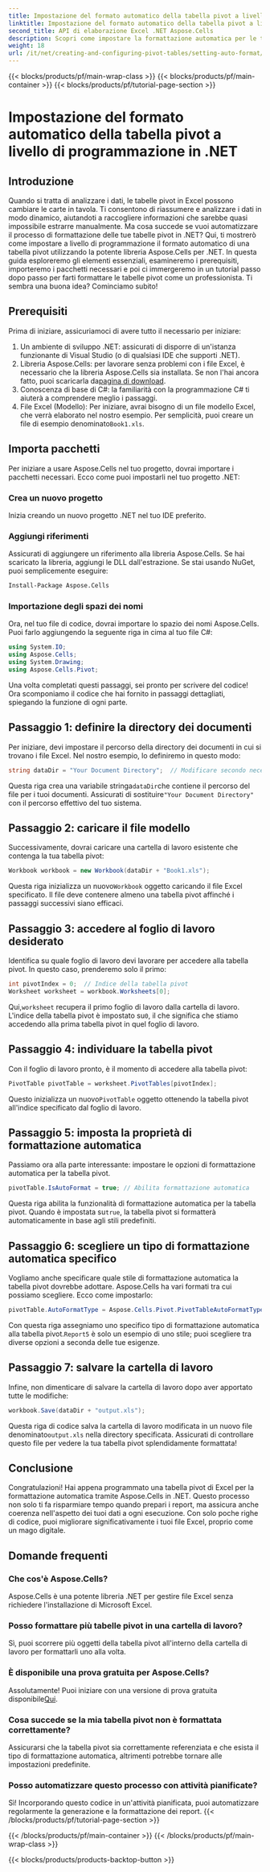 ```yaml
---
title: Impostazione del formato automatico della tabella pivot a livello di programmazione in .NET
linktitle: Impostazione del formato automatico della tabella pivot a livello di programmazione in .NET
second_title: API di elaborazione Excel .NET Aspose.Cells
description: Scopri come impostare la formattazione automatica per le tabelle pivot di Excel a livello di programmazione utilizzando Aspose.Cells per .NET in questo tutorial dettagliato passo dopo passo.
weight: 18
url: /it/net/creating-and-configuring-pivot-tables/setting-auto-format/
---
```


{{< blocks/products/pf/main-wrap-class >}}
{{< blocks/products/pf/main-container >}}
{{< blocks/products/pf/tutorial-page-section >}}

# Impostazione del formato automatico della tabella pivot a livello di programmazione in .NET

## Introduzione
Quando si tratta di analizzare i dati, le tabelle pivot in Excel possono cambiare le carte in tavola. Ti consentono di riassumere e analizzare i dati in modo dinamico, aiutandoti a raccogliere informazioni che sarebbe quasi impossibile estrarre manualmente. Ma cosa succede se vuoi automatizzare il processo di formattazione delle tue tabelle pivot in .NET? Qui, ti mostrerò come impostare a livello di programmazione il formato automatico di una tabella pivot utilizzando la potente libreria Aspose.Cells per .NET.
In questa guida esploreremo gli elementi essenziali, esamineremo i prerequisiti, importeremo i pacchetti necessari e poi ci immergeremo in un tutorial passo dopo passo per farti formattare le tabelle pivot come un professionista. Ti sembra una buona idea? Cominciamo subito!
## Prerequisiti
Prima di iniziare, assicuriamoci di avere tutto il necessario per iniziare:
1. Un ambiente di sviluppo .NET: assicurati di disporre di un'istanza funzionante di Visual Studio (o di qualsiasi IDE che supporti .NET).
2.  Libreria Aspose.Cells: per lavorare senza problemi con i file Excel, è necessario che la libreria Aspose.Cells sia installata. Se non l'hai ancora fatto, puoi scaricarla da[pagina di download](https://releases.aspose.com/cells/net/).
3. Conoscenza di base di C#: la familiarità con la programmazione C# ti aiuterà a comprendere meglio i passaggi.
4.  File Excel (Modello): Per iniziare, avrai bisogno di un file modello Excel, che verrà elaborato nel nostro esempio. Per semplicità, puoi creare un file di esempio denominato`Book1.xls`.
## Importa pacchetti
Per iniziare a usare Aspose.Cells nel tuo progetto, dovrai importare i pacchetti necessari. Ecco come puoi impostarli nel tuo progetto .NET:
### Crea un nuovo progetto
Inizia creando un nuovo progetto .NET nel tuo IDE preferito. 
### Aggiungi riferimenti
Assicurati di aggiungere un riferimento alla libreria Aspose.Cells. Se hai scaricato la libreria, aggiungi le DLL dall'estrazione. Se stai usando NuGet, puoi semplicemente eseguire:
```bash
Install-Package Aspose.Cells
```
### Importazione degli spazi dei nomi
Ora, nel tuo file di codice, dovrai importare lo spazio dei nomi Aspose.Cells. Puoi farlo aggiungendo la seguente riga in cima al tuo file C#:
```csharp
using System.IO;
using Aspose.Cells;
using System.Drawing;
using Aspose.Cells.Pivot;
```
Una volta completati questi passaggi, sei pronto per scrivere del codice!
Ora scomponiamo il codice che hai fornito in passaggi dettagliati, spiegando la funzione di ogni parte. 
## Passaggio 1: definire la directory dei documenti
Per iniziare, devi impostare il percorso della directory dei documenti in cui si trovano i file Excel. Nel nostro esempio, lo definiremo in questo modo:
```csharp
string dataDir = "Your Document Directory";  // Modificare secondo necessità
```
 Questa riga crea una variabile stringa`dataDir`che contiene il percorso del file per i tuoi documenti. Assicurati di sostituire`"Your Document Directory"` con il percorso effettivo del tuo sistema.
## Passaggio 2: caricare il file modello
Successivamente, dovrai caricare una cartella di lavoro esistente che contenga la tua tabella pivot:
```csharp
Workbook workbook = new Workbook(dataDir + "Book1.xls");
```
 Questa riga inizializza un nuovo`Workbook` oggetto caricando il file Excel specificato. Il file deve contenere almeno una tabella pivot affinché i passaggi successivi siano efficaci.
## Passaggio 3: accedere al foglio di lavoro desiderato
Identifica su quale foglio di lavoro devi lavorare per accedere alla tabella pivot. In questo caso, prenderemo solo il primo:
```csharp
int pivotIndex = 0;  // Indice della tabella pivot
Worksheet worksheet = workbook.Worksheets[0];
```
 Qui,`worksheet` recupera il primo foglio di lavoro dalla cartella di lavoro. L'indice della tabella pivot è impostato su`0`, il che significa che stiamo accedendo alla prima tabella pivot in quel foglio di lavoro.
## Passaggio 4: individuare la tabella pivot
Con il foglio di lavoro pronto, è il momento di accedere alla tabella pivot:
```csharp
PivotTable pivotTable = worksheet.PivotTables[pivotIndex];
```
 Questo inizializza un nuovo`PivotTable` oggetto ottenendo la tabella pivot all'indice specificato dal foglio di lavoro.
## Passaggio 5: imposta la proprietà di formattazione automatica
Passiamo ora alla parte interessante: impostare le opzioni di formattazione automatica per la tabella pivot.
```csharp
pivotTable.IsAutoFormat = true; // Abilita formattazione automatica
```
 Questa riga abilita la funzionalità di formattazione automatica per la tabella pivot. Quando è impostata su`true`, la tabella pivot si formatterà automaticamente in base agli stili predefiniti.
## Passaggio 6: scegliere un tipo di formattazione automatica specifico
Vogliamo anche specificare quale stile di formattazione automatica la tabella pivot dovrebbe adottare. Aspose.Cells ha vari formati tra cui possiamo scegliere. Ecco come impostarlo:
```csharp
pivotTable.AutoFormatType = Aspose.Cells.Pivot.PivotTableAutoFormatType.Report5;
```
 Con questa riga assegniamo uno specifico tipo di formattazione automatica alla tabella pivot.`Report5` è solo un esempio di uno stile; puoi scegliere tra diverse opzioni a seconda delle tue esigenze. 
## Passaggio 7: salvare la cartella di lavoro
Infine, non dimenticare di salvare la cartella di lavoro dopo aver apportato tutte le modifiche:
```csharp
workbook.Save(dataDir + "output.xls");
```
 Questa riga di codice salva la cartella di lavoro modificata in un nuovo file denominato`output.xls` nella directory specificata. Assicurati di controllare questo file per vedere la tua tabella pivot splendidamente formattata!
## Conclusione
Congratulazioni! Hai appena programmato una tabella pivot di Excel per la formattazione automatica tramite Aspose.Cells in .NET. Questo processo non solo ti fa risparmiare tempo quando prepari i report, ma assicura anche coerenza nell'aspetto dei tuoi dati a ogni esecuzione. Con solo poche righe di codice, puoi migliorare significativamente i tuoi file Excel, proprio come un mago digitale.
## Domande frequenti
### Che cos'è Aspose.Cells?
Aspose.Cells è una potente libreria .NET per gestire file Excel senza richiedere l'installazione di Microsoft Excel.
### Posso formattare più tabelle pivot in una cartella di lavoro?
Sì, puoi scorrere più oggetti della tabella pivot all'interno della cartella di lavoro per formattarli uno alla volta.
### È disponibile una prova gratuita per Aspose.Cells?
 Assolutamente! Puoi iniziare con una versione di prova gratuita disponibile[Qui](https://releases.aspose.com/).
### Cosa succede se la mia tabella pivot non è formattata correttamente?
Assicurarsi che la tabella pivot sia correttamente referenziata e che esista il tipo di formattazione automatica, altrimenti potrebbe tornare alle impostazioni predefinite.
### Posso automatizzare questo processo con attività pianificate?
Sì! Incorporando questo codice in un'attività pianificata, puoi automatizzare regolarmente la generazione e la formattazione dei report.
{{< /blocks/products/pf/tutorial-page-section >}}

{{< /blocks/products/pf/main-container >}}
{{< /blocks/products/pf/main-wrap-class >}}

{{< blocks/products/products-backtop-button >}}
